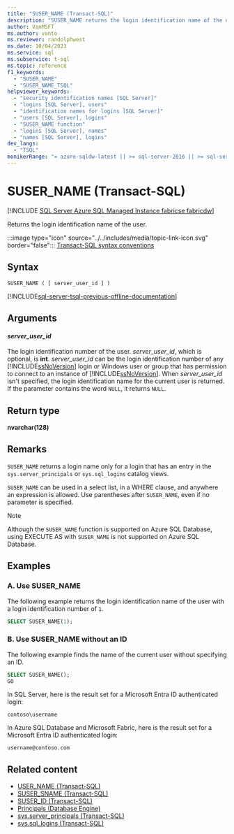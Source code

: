 ```yaml
---
title: "SUSER_NAME (Transact-SQL)"
description: "SUSER_NAME returns the login identification name of the user."
author: VanMSFT
ms.author: vanto
ms.reviewer: randolphwest
ms.date: 10/04/2023
ms.service: sql
ms.subservice: t-sql
ms.topic: reference
f1_keywords:
  - "SUSER_NAME"
  - "SUSER_NAME_TSQL"
helpviewer_keywords:
  - "security identification names [SQL Server]"
  - "logins [SQL Server], users"
  - "identification names for logins [SQL Server]"
  - "users [SQL Server], logins"
  - "SUSER_NAME function"
  - "logins [SQL Server], names"
  - "names [SQL Server], logins"
dev_langs:
  - "TSQL"
monikerRange: "= azure-sqldw-latest || >= sql-server-2016 || >= sql-server-linux-2017 || = azuresqldb-mi-current || =fabric"
---
```

# SUSER_NAME (Transact-SQL)

[!INCLUDE [SQL Server Azure SQL Managed Instance fabricse fabricdw](../../includes/applies-to-version/sql-asdbmi-asa-svrless-poolonly-fabricse-fabricdw.md)]

Returns the login identification name of the user.

:::image type="icon" source="../../includes/media/topic-link-icon.svg" border="false"::: [Transact-SQL syntax conventions](../../t-sql/language-elements/transact-sql-syntax-conventions-transact-sql.md)

## Syntax

```syntaxsql
SUSER_NAME ( [ server_user_id ] )
```

[!INCLUDE[sql-server-tsql-previous-offline-documentation](../../includes/sql-server-tsql-previous-offline-documentation.md)]

## Arguments

#### *server_user_id*

The login identification number of the user. *server_user_id*, which is optional, is **int**. *server_user_id* can be the login identification number of any [!INCLUDE[ssNoVersion](../../includes/ssnoversion-md.md)] login or Windows user or group that has permission to connect to an instance of [!INCLUDE[ssNoVersion](../../includes/ssnoversion-md.md)]. When *server_user_id* isn't specified, the login identification name for the current user is returned. If the parameter contains the word `NULL`, it returns `NULL`.

## Return type

**nvarchar(128)**

## Remarks

`SUSER_NAME` returns a login name only for a login that has an entry in the `sys.server_principals` or `sys.sql_logins` catalog views.

`SUSER_NAME` can be used in a select list, in a WHERE clause, and anywhere an expression is allowed. Use parentheses after `SUSER_NAME`, even if no parameter is specified.

> [!NOTE]  
> Although the `SUSER_NAME` function is supported on Azure SQL Database, using EXECUTE AS with `SUSER_NAME` is not supported on Azure SQL Database.

## Examples

### A. Use SUSER_NAME

The following example returns the login identification name of the user with a login identification number of `1`.

```sql
SELECT SUSER_NAME(1);
```

### B. Use SUSER_NAME without an ID

The following example finds the name of the current user without specifying an ID.
  
```sql  
SELECT SUSER_NAME();  
GO  
```  
  
In SQL Server, here is the result set for a Microsoft Entra ID authenticated login:
  
```output
contoso\username  
```

In Azure SQL Database and Microsoft Fabric, here is the result set for a Microsoft Entra ID authenticated login:

```output
username@contoso.com
```

## Related content

- [USER_NAME (Transact-SQL)](user-name-transact-sql.md)
- [SUSER_SNAME (Transact-SQL)](suser-sname-transact-sql.md)
- [SUSER_ID (Transact-SQL)](../../t-sql/functions/suser-id-transact-sql.md)
- [Principals (Database Engine)](../../relational-databases/security/authentication-access/principals-database-engine.md)
- [sys.server_principals (Transact-SQL)](../../relational-databases/system-catalog-views/sys-server-principals-transact-sql.md)
- [sys.sql_logins (Transact-SQL)](../../relational-databases/system-catalog-views/sys-sql-logins-transact-sql.md)
